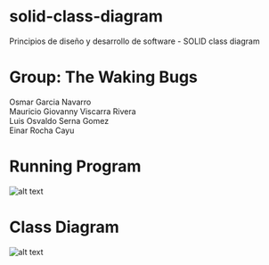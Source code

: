 # solid-class-diagram
Principios de diseño y desarrollo de software - SOLID class diagram
# Group: The Waking Bugs
Osmar Garcia Navarro <br />
Mauricio Giovanny Viscarra Rivera <br />
Luis Osvaldo Serna Gomez <br />
Einar Rocha Cayu <br />


# Running Program
![alt text](https://github.com/rochaeinar/solid-class-diagram/blob/master/screenshot.png)
# Class Diagram
![alt text](https://github.com/rochaeinar/solid-class-diagram/blob/master/class_diagram_msc.jpg)

